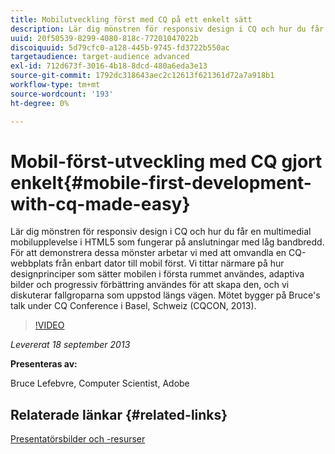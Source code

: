 ```yaml
---
title: Mobilutveckling först med CQ på ett enkelt sätt
description: Lär dig mönstren för responsiv design i CQ och hur du får en multimedial mobilupplevelse i HTML5 som fungerar på anslutningar med låg bandbredd. För att demonstrera dessa mönster arbetar vi med att omvandla en CQ-webbplats från enbart dator till mobil först. Vi tittar närmare på hur designprinciper som sätter mobilen i första rummet användes, adaptiva bilder och progressiv förbättring användes för att skapa den, och vi diskuterar fallgroparna som uppstod längs vägen. Mötet bygger på Bruce's talk under CQ Conference i Basel, Schweiz (CQCON, 2013).
uuid: 20f50539-8299-4080-818c-77201047022b
discoiquuid: 5d79cfc0-a128-445b-9745-fd3722b550ac
targetaudience: target-audience advanced
exl-id: 712d673f-3016-4b18-8dcd-480a6eda3e13
source-git-commit: 1792dc318643aec2c12613f621361d72a7a918b1
workflow-type: tm+mt
source-wordcount: '193'
ht-degree: 0%

---
```


# Mobil-först-utveckling med CQ gjort enkelt{#mobile-first-development-with-cq-made-easy}

Lär dig mönstren för responsiv design i CQ och hur du får en multimedial mobilupplevelse i HTML5 som fungerar på anslutningar med låg bandbredd. För att demonstrera dessa mönster arbetar vi med att omvandla en CQ-webbplats från enbart dator till mobil först. Vi tittar närmare på hur designprinciper som sätter mobilen i första rummet användes, adaptiva bilder och progressiv förbättring användes för att skapa den, och vi diskuterar fallgroparna som uppstod längs vägen. Mötet bygger på Bruce&#39;s talk under CQ Conference i Basel, Schweiz (CQCON, 2013).

>[!VIDEO](https://video.tv.adobe.com/v/19572/?quality=9)

*Levererat 18 september 2013*

**Presenteras av:**

Bruce Lefebvre, Computer Scientist, Adobe

## Relaterade länkar {#related-links}

[Presentatörsbilder och -resurser](https://brucelefebvre.com/blog/2013/09/18/cq-gems-mobile-first-development/)
